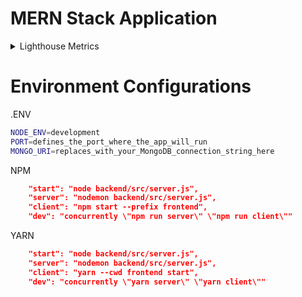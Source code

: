 # MERN Stack Application

<details>
<summary>Lighthouse Metrics</summary>

<br/>

Sign In Page

![image](https://user-images.githubusercontent.com/90640158/184000403-56b45a18-87ca-4732-a61e-405d3df9fcb3.png)

Sign Up Page

![image](https://user-images.githubusercontent.com/90640158/183999944-620c2d79-214e-45b7-af06-c11314cac308.png)



</details>

# Environment Configurations

.ENV

```sh
NODE_ENV=development
PORT=defines_the_port_where_the_app_will_run
MONGO_URI=replaces_with_your_MongoDB_connection_string_here
```

NPM

```json
    "start": "node backend/src/server.js",
    "server": "nodemon backend/src/server.js",
    "client": "npm start --prefix frontend",
    "dev": "concurrently \"npm run server\" \"npm run client\""
```

YARN

```json
    "start": "node backend/src/server.js",
    "server": "nodemon backend/src/server.js",
    "client": "yarn --cwd frontend start",
    "dev": "concurrently \"yarn server\" \"yarn client\""
```
